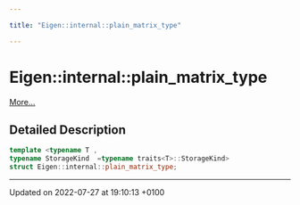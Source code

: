 ```yaml
---

title: "Eigen::internal::plain_matrix_type"

---
```


# Eigen::internal::plain_matrix_type



 [More...](#detailed-description)

## Detailed Description

```cpp
template <typename T ,
typename StorageKind  =typename traits<T>::StorageKind>
struct Eigen::internal::plain_matrix_type;
```

-------------------------------

Updated on 2022-07-27 at 19:10:13 +0100